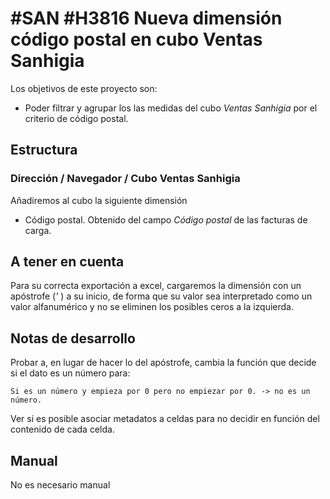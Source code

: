 # #SAN #H3816 Nueva dimensión código postal en cubo Ventas Sanhigia

Los objetivos de este proyecto son:
+ Poder filtrar y agrupar los las medidas del cubo _Ventas Sanhigia_ por el criterio de código postal.

## Estructura

### Dirección / Navegador / Cubo Ventas Sanhigia
Añadiremos al cubo la siguiente dimensión
+ Código postal. Obtenido del campo _Código postal_ de las facturas de carga.

## A tener en cuenta
Para su correcta exportación a excel, cargaremos la dimensión con un apóstrofe (_'_ ) a su inicio, de forma que su valor sea interpretado como un valor alfanumérico y no se eliminen los posibles ceros a la izquierda.

## Notas de desarrollo
Probar a, en lugar de hacer lo del apóstrofe, cambia la función que decide si el dato es un número para:

    Si es un número y empieza por 0 pero no empiezar por 0. -> no es un número.

Ver si es posible asociar metadatos a celdas para no decidir en función del contenido de cada celda.

## Manual
No es necesario manual

